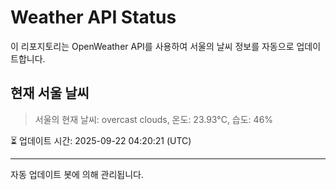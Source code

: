 
# Weather API Status

이 리포지토리는 OpenWeather API를 사용하여 서울의 날씨 정보를 자동으로 업데이트합니다.

## 현재 서울 날씨
> 서울의 현재 날씨: overcast clouds, 온도: 23.93°C, 습도: 46%

⏳ 업데이트 시간: 2025-09-22 04:20:21 (UTC)

---
자동 업데이트 봇에 의해 관리됩니다.
